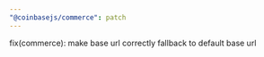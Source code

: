 ```yaml
---
"@coinbasejs/commerce": patch
---
```


fix(commerce): make base url correctly fallback to default base url

